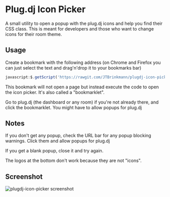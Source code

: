 # Plug.dj Icon Picker
A small utility to open a popup with the plug.dj icons and help you find their CSS class. This is meant for developers and those who want to change icons for their room theme.


## Usage
Create a bookmark with the following address (on Chrome and Firefox you can just select the text and drag'n'drop it to your bookmarks bar)
```js
javascript:$.getScript('https://rawgit.com/JTBrinkmann/plugdj-icon-picker/master/plugdj-icon-picker.js');void(8)
```
This bookmark will not open a page but instead execute the code to open the icon picker. It's also called a "bookmarklet".

Go to plug.dj (the dashboard or any room) if you're not already there, and click the bookmarklet. You might have to allow popups for plug.dj


## Notes
If you don't get any popup, check the URL bar for any popup blocking warnings. Click them and allow popups for plug.dj

If you get a blank popup, close it and try again.

The logos at the bottom don't work because they are not "icons".


## Screenshot
![plugdj-icon-picker screenshot](https://cloud.githubusercontent.com/assets/1379744/16560990/0a5e3316-41f7-11e6-9001-f27c6b8bd962.png)
